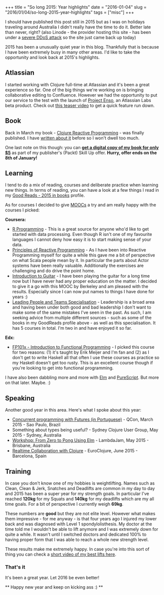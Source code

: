 +++
title = "So long 2015: Year highlights"
date = "2016-01-04"
slug = "2016/01/04/so-long-2015-year-highlights"
tags = ["misc"]
+++

I should have published this post still in 2015 but as I was on holidays traveling around Australia I didn't really have the time to do it. Better late than never, right? (also Linode - the provider hosting this site - has been under a [severe DDoS attack](https://news.ycombinator.com/item?id=10825425) so the site just came back up today)

2015 has been a unusually quiet year in this blog. Thankfully that is because I have been extremely busy in many other areas. I'd like to take the opportunity and look back at 2015's highlights.

## Atlassian

I started working with Clojure full-time at Atlassian and it's been a great experience so far. One of the big things we're working on is bringing collaborative editing to Confluence. However we had the opportunity to put our service to the test with the launch of [Project Enso](https://enso.me/), an Atlassian Labs beta product. Check out [this teaser video](https://vimeo.com/145662314) to get a quick feature run down.

## Book

Back in March my book - [Clojure Reactive Programming](http://www.amazon.com/Clojure-Reactive-Programming-Leonardo-Borges/dp/1783986662/) - was finally published. I have [written about it](http://www.leonardoborges.com/writings/2015/03/27/clojure-reactive-programming-has-been-published/) before so I won't dwell too much.

One last note on this though: you can **[get a digital copy of my book for only $5](https://www.packtpub.com/web-development/clojure-reactive-programming)** as part of my publisher's (Packt) Skill Up offer. **Hurry, offer ends on the 8th of January!**

## Learning

I tend to do a mix of reading, courses and deliberate practice when learning new things. In terms of reading, you can have a look at a few things I read in my [Good Reads - 2015 in books](https://www.goodreads.com/user/year_in_books/2015/15882031) profile.

As for courses I decided to give [MOOCs](https://en.wikipedia.org/wiki/Massive_open_online_course) a try and am really happy with the courses I picked:

**Coursera:**

- [R Programming](https://www.coursera.org/learn/r-programming) - This is a great source for anyone who'd like to get started with data processing. Even though R isn't one of my favourite languages I cannot deny how easy it is to start making sense of your data.
- [Principles of Reactive Programming](https://www.coursera.org/course/reactive) - As I have been into Reactive Programming myself for quite a while this gave me a bit of perspective on what Scala people mean by it. In particular the parts about Actor systems have been really valuable. Additionally the exercises are challenging and do drive the point home.
- [Introduction to Guitar](https://www.coursera.org/learn/guitar) - I have been playing the guitar for a long time now but I have never had any proper education on the matter. I decided to give it a go with this MOOC by Berkeley and am pleased with the results. Especially since I can now put names to things I have done for years :)
- [Leading People and Teams Specialisation](https://www.coursera.org/specializations/leading-teams) - Leadership is a broad area and having been under both good and bad leadership I don't want to make some of the same mistakes I've seen in the past. As such, I am seeking advice from multiple different sources - such as some of the books in my GoodReads profile above - as well as this specialisation. It has 5 courses in total. I'm two in and have enjoyed it so far.

**Edx:**

- [FP101x - Introduction to Functional Programming](https://www.edx.org/course/introduction-functional-programming-delftx-fp101x-0) - I picked this course for two reasons: (1) it's taught by Erik Meijer and I'm fan and (2) as I don't get to write Haskell all that often I use these courses as practice so my Haskell doesn't get too rusty. This is an excellent course though if you're looking to get into functional programming.

I have also been dabbling more and more with [Elm](http://elm-lang.org/) and [PureScript](http://www.purescript.org/). But more on that later. Maybe. :)

## Speaking

Another good year in this area. Here's what I spoke about this year:


- [Concurrent programming with Futures (in Portuguese)](http://www.slideshare.net/borgesleonardo/futures-e-abstrao-qcon-so-paulo-2015) - QCon, March 2015 - Sao Paulo, Brazil
- Something about types being useful? - Sydney Clojure User Group, May 2015 - Sydney, Australia
- [Workshop: From Zero to Pong Using Elm](https://github.com/leonardoborges/elm-workshop-ylj2015) - LambdaJam, May 2015 - Brisbane, Australia
- [Realtime Collaboration with Clojure](https://www.youtube.com/watch?v=3QR8meTrh5g) - EuroClojure, June 2015 - Barcelona, Spain

## Training

In case you don't know one of my hobbies is weightlifting. Names such as Clean, Clean & Jerk, Snatches and Deadlifts are common in my day to day and 2015 has been a super year for my strength goals. In particular I've reached **120kg** for my Squats and **140kg** for my deadlifts which are my all time goals. For a bit of perspective I currently weigh **69kg**.

These numbers are **good** but they are not elite level. However what makes them impressive - for me anyway - is that four years ago I injured my lower back and was diagnosed with Level 1 spondylolisthesis. My doctor at the time told me I wouldn't be able to lift anymore and I was extremely down for quite a while. It wasn't until I switched doctors and dedicated 100% to having proper form that I was able to reach a whole new strength level.

These results make me extremely happy. In case you're into this sort of thing you can check a [short video of my best lifts here](https://www.youtube.com/watch?v=6OhYvZqPuTM).

### That's it

It's been a great year. Let 2016 be even better!


** Happy new year and keep on kicking ass :) **

